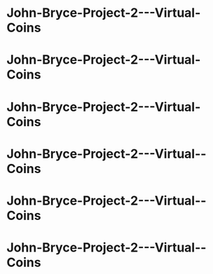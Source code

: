 # John-Bryce-Project-2---Virtual-Coins
# John-Bryce-Project-2---Virtual-Coins
# John-Bryce-Project-2---Virtual-Coins
# John-Bryce-Project-2---Virtual--Coins
# John-Bryce-Project-2---Virtual--Coins
# John-Bryce-Project-2---Virtual--Coins
